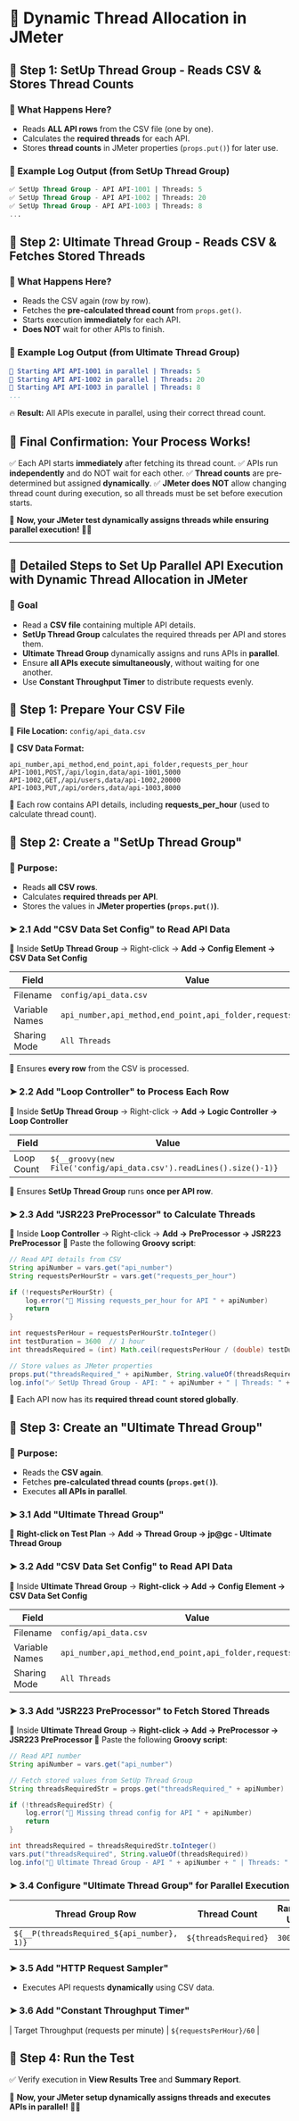 # 🚀 Dynamic Thread Allocation in JMeter

## 🔹 Step 1: SetUp Thread Group - Reads CSV & Stores Thread Counts

### 📍 What Happens Here?
- Reads **ALL API rows** from the CSV file (one by one).
- Calculates the **required threads** for each API.
- Stores **thread counts** in JMeter properties (`props.put()`) for later use.

### 📍 Example Log Output (from SetUp Thread Group)
```sql
✅ SetUp Thread Group - API API-1001 | Threads: 5
✅ SetUp Thread Group - API API-1002 | Threads: 20
✅ SetUp Thread Group - API API-1003 | Threads: 8
...
```

## 🔹 Step 2: Ultimate Thread Group - Reads CSV & Fetches Stored Threads

### 📍 What Happens Here?
- Reads the CSV again (row by row).
- Fetches the **pre-calculated thread count** from `props.get()`.
- Starts execution **immediately** for each API.
- **Does NOT** wait for other APIs to finish.

### 📍 Example Log Output (from Ultimate Thread Group)
```yaml
🚀 Starting API API-1001 in parallel | Threads: 5
🚀 Starting API API-1002 in parallel | Threads: 20
🚀 Starting API API-1003 in parallel | Threads: 8
...
```

🔥 **Result:** All APIs execute in parallel, using their correct thread count.

## 🎯 Final Confirmation: Your Process Works!
✅ Each API starts **immediately** after fetching its thread count.
✅ APIs run **independently** and do NOT wait for each other.
✅ **Thread counts** are pre-determined but assigned **dynamically**.
✅ **JMeter does NOT** allow changing thread count during execution, so all threads must be set before execution starts.

🚀 **Now, your JMeter test dynamically assigns threads while ensuring parallel execution!** 🚀🔥

---

## 🚀 Detailed Steps to Set Up Parallel API Execution with Dynamic Thread Allocation in JMeter

### 🎯 Goal
- Read a **CSV file** containing multiple API details.
- **SetUp Thread Group** calculates the required threads per API and stores them.
- **Ultimate Thread Group** dynamically assigns and runs APIs in **parallel**.
- Ensure **all APIs execute simultaneously**, without waiting for one another.
- Use **Constant Throughput Timer** to distribute requests evenly.

## 📌 Step 1: Prepare Your CSV File

📍 **File Location:** `config/api_data.csv`

📍 **CSV Data Format:**
```csv
api_number,api_method,end_point,api_folder,requests_per_hour
API-1001,POST,/api/login,data/api-1001,5000
API-1002,GET,/api/users,data/api-1002,20000
API-1003,PUT,/api/orders,data/api-1003,8000
```
🔹 Each row contains API details, including **requests_per_hour** (used to calculate thread count).

## 📌 Step 2: Create a "SetUp Thread Group"

### 📍 Purpose:
- Reads **all CSV rows**.
- Calculates **required threads per API**.
- Stores the values in **JMeter properties (`props.put()`)**.

### ➤ 2.1 Add "CSV Data Set Config" to Read API Data
📍 Inside **SetUp Thread Group** → Right-click → **Add → Config Element → CSV Data Set Config**

| Field | Value |
|--------|--------|
| Filename | `config/api_data.csv` |
| Variable Names | `api_number,api_method,end_point,api_folder,requests_per_hour` |
| Sharing Mode | `All Threads` |

🔹 Ensures **every row** from the CSV is processed.

### ➤ 2.2 Add "Loop Controller" to Process Each Row
📍 Inside **SetUp Thread Group** → Right-click → **Add → Logic Controller → Loop Controller**

| Field | Value |
|--------|--------|
| Loop Count | `${__groovy(new File('config/api_data.csv').readLines().size()-1)}` |

🔹 Ensures **SetUp Thread Group** runs **once per API row**.

### ➤ 2.3 Add "JSR223 PreProcessor" to Calculate Threads
📍 Inside **Loop Controller** → Right-click → **Add → PreProcessor → JSR223 PreProcessor**
📍 Paste the following **Groovy script**:
```groovy
// Read API details from CSV
String apiNumber = vars.get("api_number")
String requestsPerHourStr = vars.get("requests_per_hour")

if (!requestsPerHourStr) {
    log.error("🚨 Missing requests_per_hour for API " + apiNumber)
    return
}

int requestsPerHour = requestsPerHourStr.toInteger()
int testDuration = 3600  // 1 hour
int threadsRequired = (int) Math.ceil(requestsPerHour / (double) testDuration)

// Store values as JMeter properties
props.put("threadsRequired_" + apiNumber, String.valueOf(threadsRequired))
log.info("✅ SetUp Thread Group - API: " + apiNumber + " | Threads: " + threadsRequired)
```
🔹 Each API now has its **required thread count stored globally**.

## 📌 Step 3: Create an "Ultimate Thread Group"

### 📍 Purpose:
- Reads the **CSV again**.
- Fetches **pre-calculated thread counts (`props.get()`)**.
- Executes **all APIs in parallel**.

### ➤ 3.1 Add "Ultimate Thread Group"
📍 **Right-click on Test Plan** → **Add → Thread Group → jp@gc - Ultimate Thread Group**

### ➤ 3.2 Add "CSV Data Set Config" to Read API Data
📍 Inside **Ultimate Thread Group** → **Right-click → Add → Config Element → CSV Data Set Config**

| Field | Value |
|--------|--------|
| Filename | `config/api_data.csv` |
| Variable Names | `api_number,api_method,end_point,api_folder,requests_per_hour` |
| Sharing Mode | `All Threads` |

### ➤ 3.3 Add "JSR223 PreProcessor" to Fetch Stored Threads
📍 Inside **Ultimate Thread Group** → **Right-click → Add → PreProcessor → JSR223 PreProcessor**
📍 Paste the following **Groovy script**:
```groovy
// Read API number
String apiNumber = vars.get("api_number")

// Fetch stored values from SetUp Thread Group
String threadsRequiredStr = props.get("threadsRequired_" + apiNumber)

if (!threadsRequiredStr) {
    log.error("🚨 Missing thread config for API " + apiNumber)
    return
}

int threadsRequired = threadsRequiredStr.toInteger()
vars.put("threadsRequired", String.valueOf(threadsRequired))
log.info("🚀 Ultimate Thread Group - API " + apiNumber + " | Threads: " + threadsRequired)
```

### ➤ 3.4 Configure "Ultimate Thread Group" for Parallel Execution

| Thread Group Row | Thread Count | Ramp-Up | Hold Time | Ramp-Down |
|-----------------|--------------|----------|----------|-----------|
| `${__P(threadsRequired_${api_number}, 1)}` | `${threadsRequired}` | `300` | `3600` | `300` |

### ➤ 3.5 Add "HTTP Request Sampler"
- Executes API requests **dynamically** using CSV data.

### ➤ 3.6 Add "Constant Throughput Timer"
| Target Throughput (requests per minute) | `${requestsPerHour}/60` |

## 📌 Step 4: Run the Test
✅ Verify execution in **View Results Tree** and **Summary Report**.

🚀 **Now, your JMeter setup dynamically assigns threads and executes APIs in parallel!** 🚀🔥

